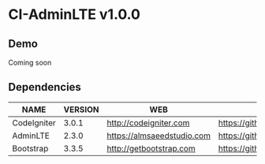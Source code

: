 # CI-AdminLTE v1.0.0

## Demo

Coming soon

## Dependencies
| NAME | VERSION | WEB | REPO
| --- | --- | --- | ---
| CodeIgniter | 3.0.1 | http://codeigniter.com | https://github.com/bcit-ci/CodeIgniter/
| AdminLTE | 2.3.0 | https://almsaeedstudio.com | https://github.com/almasaeed2010/AdminLTE/
| Bootstrap | 3.3.5 | http://getbootstrap.com | https://github.com/twbs/bootstrap
